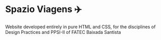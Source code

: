 
# Spazio Viagens :airplane:

Website developed entirely in pure HTML and CSS, for the disciplines of Design Practices and PPSI-II of FATEC Baixada Santista